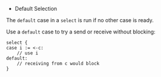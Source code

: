 * Default Selection

The `default` case in a `select` is run if no other case is ready.

Use a `default` case to try a send or receive without blocking:

	select {
	case i := <-c:
		// use i
	default:
		// receiving from c would block
	}
